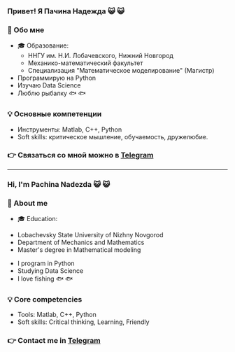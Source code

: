 ### Привет! Я Пачина Надежда 😺 😺

### 👀 Обо мне
* 🎓 Образование:
  - ННГУ им. Н.И. Лобачевского, Нижний Новгород
  - Механико-математический факультет
  - Специализация "Математическое моделирование" (Магистр)
* Программирую на Python
* Изучаю Data Science  
* Люблю рыбалку 🐟 🐟

### 💡 Основные компетенции 
- Инструменты: Matlab, C++, Python
- Soft skills: критическое мышление, обучаемость, дружелюбие.

### 👉 Связаться со мной можно в [Telegram](https://t.me/NadezdaPachina)

---
### Hi, I'm Pachina Nadezda 😺 😺

### 👀 About me
* 🎓 Education:
 - Lobachevsky State University of Nizhny Novgorod
 - Department of Mechanics and Mathematics
 - Master's degree in Mathematical modeling
* I program in Python
* Studying Data Science
* I love fishing 🐟 🐟

### 💡 Core competencies
- Tools: Matlab, C++, Python
- Soft skills: Critical thinking, Learning, Friendly
  
### 👉 Contact me in [Telegram](https://t.me/NadezdaPachina)
